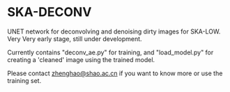 # SKA-DECONV
UNET network for deconvolving and denoising dirty images for SKA-LOW.  Very Very early stage, still under development.

Currently contains "deconv_ae.py" for training, and "load_model.py" for creating a 'cleaned' image using the trained model.

Please contact zhenghao@shao.ac.cn if you want to know more or use the training set.
